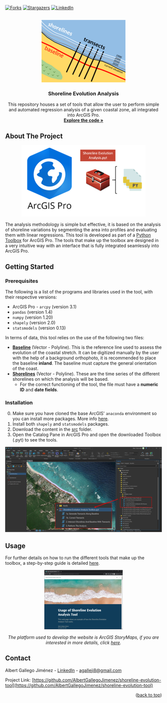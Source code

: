 <a name="readme-top"></a>

<!-- PROJECT SHIELDS -->
[![Forks][forks-shield]][forks-url]
[![Stargazers][stars-shield]][stars-url]
[![LinkedIn][linkedin-shield]][linkedin-url]

<!-- PROJECT LOGO -->
<br />
<div align="center">
  <a href="https://github.com/AlbertGallegoJimenez/shoreline-evolution-tool">
    <img src="images/logo-tool.png" alt="Logo" width="270" height="200">
  </a>

<h3 align="center">Shoreline Evolution Analysis</h3>

  <p align="center">
    This repository houses a set of tools that allow the user to perform simple and automated regression analysis of a given coastal zone, all integrated into ArcGIS Pro.
    <br />
    <a href="https://github.com/AlbertGallegoJimenez/shoreline-evolution-tool/tree/main/src/tools"><strong>Explore the code »</strong></a>
    <br />
  </p>
</div>

<!-- ABOUT THE PROJECT -->
## About The Project

<div align="center">
  <img src="images/framework.png" width="400">
</div>

The analysis methodology is simple but effective, it is based on the analysis of shoreline variations by segmenting the area into profiles and evaluating them with linear regressions.
This tool is developed as part of a [Python Toolbox](https://pro.arcgis.com/en/pro-app/latest/arcpy/geoprocessing_and_python/a-quick-tour-of-python-toolboxes.htm) for ArcGIS Pro. The tools that make up the toolbox are designed in a very intuitive way with an interface that is fully integrated seamlessly into ArcGIS Pro.


<!-- GETTING STARTED -->
## Getting Started

### Prerequisites
The following is a list of the programs and libraries used in the tool, with their respective versions:

* ArcGIS Pro - ```arcpy``` (version 3.1)
* ```pandas``` (version 1.4)
* ```numpy``` (version 1.20)
* ```shapely``` (version 2.0)
* ```statsmodels``` (version 0.13)

In terms of data, this tool relies on the use of the following two files:
* <ins>**Baseline**</ins> (Vector - Polyline). This is the reference line used to assess the evolution of the coastal stretch. It can be digitized manually by the user with the help of a background orthophoto, it is recommended to place the baseline **inland**. The baseline must capture the general orientation of the coast.
* <ins>**Shorelines**</ins> (Vector - Polyline). These are the time series of the different shorelines on which the analysis will be based.
  * For the correct functioning of the tool, the file must have a **numeric ID** and **date fields**.

### Installation

0. Make sure you have cloned the base ArcGIS' ```anaconda``` environment so you can install more packages. More info [here](https://pro.arcgis.com/en/pro-app/latest/arcpy/get-started/clone-an-environment.htm).
1. Install both ```shapely``` and ```statsmodels``` packages.
2. Download the content in the [src](https://github.com/AlbertGallegoJimenez/shoreline-evolution-tool/tree/main/src) folder.
3. Open the Catalog Pane in ArcGIS Pro and open the downloaded Toolbox (.pyt) to see the tools.
<div align="center">
  <a href="https://github.com/AlbertGallegoJimenez/shoreline-evolution-tool">
    <img src="images/open-toolbox.png" width="600" >
  </a>
</div>

<!-- USAGE -->
## Usage

For further details on how to run the different tools that make up the toolbox, a step-by-step guide is detailed [here](https://arcg.is/ez9KK0).

<div align="center">
<a href="[URL/del/hipervinculo](https://arcg.is/ez9KK0)">
  <img src="images/guide-website.PNG" alt="Website thumbnail" width="50%">
</a>

*The platform used to develop the website is ArcGIS StoryMaps, if you are interested in more details, click [here](https://www.esri.com/en-us/arcgis/products/arcgis-storymaps/overview).*
</div>

<!-- CONTACT -->
## Contact

Albert Gallego Jiménez - [LinkedIn](https://www.linkedin.com/in/albert-gallego-jimenez) - agalleji8@gmail.com

Project Link: [https://github.com/AlbertGallegoJimenez/shoreline-evolution-tool](https://github.com/AlbertGallegoJimenez/shoreline-evolution-tool)

<p align="right">(<a href="#readme-top">back to top</a>)</p>


<!-- MARKDOWN LINKS & IMAGES -->
<!-- https://www.markdownguide.org/basic-syntax/#reference-style-links -->
[forks-shield]: https://img.shields.io/github/forks/AlbertGallegoJimenez/shoreline-evolution-tool.svg?style=for-the-badge
[forks-url]: https://github.com/AlbertGallegoJimenez/shoreline-evolution-tool/forks
[stars-shield]: https://img.shields.io/github/stars/AlbertGallegoJimenez/shoreline-evolution-tool.svg?style=for-the-badge
[stars-url]: https://github.com/AlbertGallegoJimenez/shoreline-evolution-tool/stargazers
[linkedin-shield]: https://img.shields.io/badge/-LinkedIn-black.svg?style=for-the-badge&logo=linkedin&colorB=555
[linkedin-url]: https://www.linkedin.com/in/albert-gallego-jimenez
